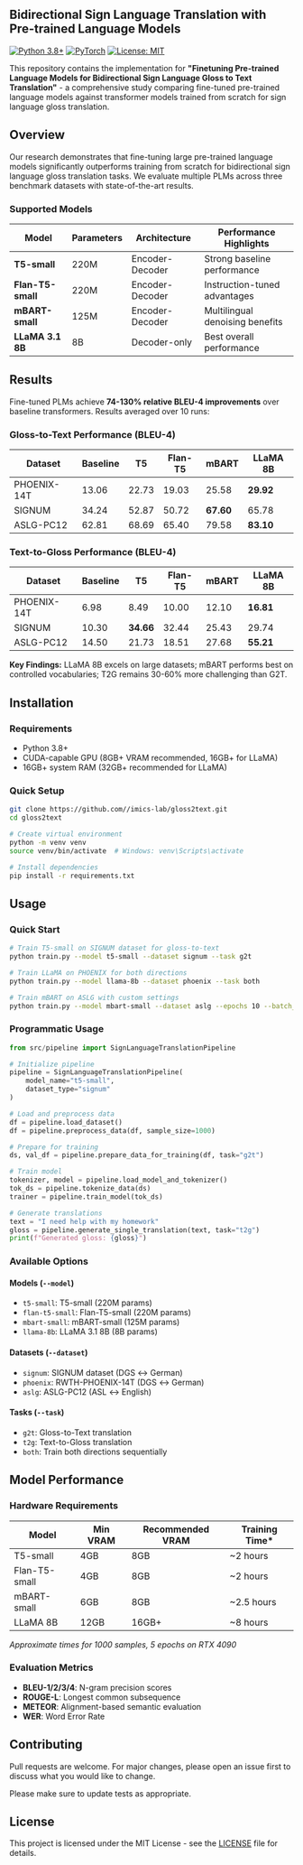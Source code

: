 ## Bidirectional Sign Language Translation with Pre-trained Language Models

[![Python 3.8+](https://img.shields.io/badge/python-3.8+-blue.svg)](https://www.python.org/downloads/release/python-380/)
[![PyTorch](https://img.shields.io/badge/PyTorch-2.0+-ee4c2c?logo=pytorch&logoColor=white)](https://pytorch.org/)
[![License: MIT](https://img.shields.io/badge/License-MIT-yellow.svg)](https://opensource.org/licenses/MIT)

This repository contains the implementation for **"Finetuning Pre-trained Language Models for Bidirectional Sign Language Gloss to Text Translation"** - a comprehensive study comparing fine-tuned pre-trained language models against transformer models trained from scratch for sign language gloss translation.

## Overview

Our research demonstrates that fine-tuning large pre-trained language models significantly outperforms training from scratch for bidirectional sign language gloss translation tasks. We evaluate multiple PLMs across three benchmark datasets with state-of-the-art results.

### Supported Models

| Model | Parameters | Architecture | Performance Highlights |
|-------|------------|--------------|----------------------|
| **T5-small** | 220M | Encoder-Decoder | Strong baseline performance |
| **Flan-T5-small** | 220M | Encoder-Decoder | Instruction-tuned advantages |
| **mBART-small** | 125M | Encoder-Decoder | Multilingual denoising benefits |
| **LLaMA 3.1 8B** | 8B | Decoder-only | Best overall performance |


## Results

Fine-tuned PLMs achieve **74-130% relative BLEU-4 improvements** over baseline transformers. Results averaged over 10 runs:

### Gloss-to-Text Performance (BLEU-4)
| Dataset | Baseline | T5 | Flan-T5 | mBART | **LLaMA 8B** |
|---------|----------|----|---------| ------|-------------|
| PHOENIX-14T | 13.06 | 22.73 | 19.03 | 25.58 | **29.92** |
| SIGNUM | 34.24 | 52.87 | 50.72 | **67.60** | 65.78 |
| ASLG-PC12 | 62.81 | 68.69 | 65.40 | 79.58 | **83.10** |

### Text-to-Gloss Performance (BLEU-4)
| Dataset | Baseline | T5 | Flan-T5 | mBART | **LLaMA 8B** |
|---------|----------|----|---------| ------|-------------|
| PHOENIX-14T | 6.98 | 8.49 | 10.00 | 12.10 | **16.81** |
| SIGNUM | 10.30 | **34.66** | 32.44 | 25.43 | 29.74 |
| ASLG-PC12 | 14.50 | 21.73 | 18.51 | 27.68 | **55.21** |

**Key Findings:** LLaMA 8B excels on large datasets; mBART performs best on controlled vocabularies; T2G remains 30-60% more challenging than G2T.

## Installation

### Requirements
- Python 3.8+
- CUDA-capable GPU (8GB+ VRAM recommended, 16GB+ for LLaMA)
- 16GB+ system RAM (32GB+ recommended for LLaMA)

### Quick Setup
```bash
git clone https://github.com//imics-lab/gloss2text.git
cd gloss2text

# Create virtual environment
python -m venv venv
source venv/bin/activate  # Windows: venv\Scripts\activate

# Install dependencies
pip install -r requirements.txt
```

## Usage

### Quick Start
```bash
# Train T5-small on SIGNUM dataset for gloss-to-text
python train.py --model t5-small --dataset signum --task g2t

# Train LLaMA on PHOENIX for both directions
python train.py --model llama-8b --dataset phoenix --task both

# Train mBART on ASLG with custom settings
python train.py --model mbart-small --dataset aslg --epochs 10 --batch_size 4
```

### Programmatic Usage
```python
from src/pipeline import SignLanguageTranslationPipeline

# Initialize pipeline
pipeline = SignLanguageTranslationPipeline(
    model_name="t5-small",
    dataset_type="signum"
)

# Load and preprocess data
df = pipeline.load_dataset()
df = pipeline.preprocess_data(df, sample_size=1000)

# Prepare for training
ds, val_df = pipeline.prepare_data_for_training(df, task="g2t")

# Train model
tokenizer, model = pipeline.load_model_and_tokenizer()
tok_ds = pipeline.tokenize_data(ds)
trainer = pipeline.train_model(tok_ds)

# Generate translations
text = "I need help with my homework"
gloss = pipeline.generate_single_translation(text, task="t2g")
print(f"Generated gloss: {gloss}")
```

### Available Options

#### Models (`--model`)
- `t5-small`: T5-small (220M params)
- `flan-t5-small`: Flan-T5-small (220M params)  
- `mbart-small`: mBART-small (125M params)
- `llama-8b`: LLaMA 3.1 8B (8B params)

#### Datasets (`--dataset`)
- `signum`: SIGNUM dataset (DGS ↔ German)
- `phoenix`: RWTH-PHOENIX-14T (DGS ↔ German)
- `aslg`: ASLG-PC12 (ASL ↔ English)

#### Tasks (`--task`)
- `g2t`: Gloss-to-Text translation
- `t2g`: Text-to-Gloss translation  
- `both`: Train both directions sequentially


## Model Performance

### Hardware Requirements

| Model | Min VRAM | Recommended VRAM | Training Time* |
|-------|----------|------------------|----------------|
| T5-small | 4GB | 8GB | ~2 hours |
| Flan-T5-small | 4GB | 8GB | ~2 hours |
| mBART-small | 6GB | 8GB | ~2.5 hours |
| LLaMA 8B | 12GB | 16GB+ | ~8 hours |

*Approximate times for 1000 samples, 5 epochs on RTX 4090*

### Evaluation Metrics
- **BLEU-1/2/3/4**: N-gram precision scores
- **ROUGE-L**: Longest common subsequence
- **METEOR**: Alignment-based semantic evaluation  
- **WER**: Word Error Rate

## Contributing

Pull requests are welcome. For major changes, please open an issue first to discuss what you would like to change.

Please make sure to update tests as appropriate.

## License

This project is licensed under the MIT License - see the [LICENSE](LICENSE) file for details.
